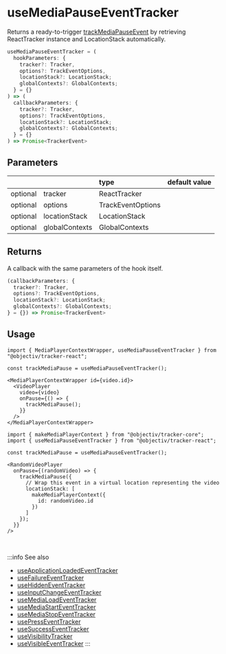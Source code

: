 # useMediaPauseEventTracker

Returns a ready-to-trigger [trackMediaPauseEvent](/tracking/react/api-reference/eventTrackers/trackMediaPauseEvent.md) by retrieving ReactTracker instance and LocationStack automatically.

```ts
useMediaPauseEventTracker = (
  hookParameters: {
    tracker?: Tracker,
    options?: TrackEventOptions,
    locationStack?: LocationStack;
    globalContexts?: GlobalContexts;
  } = {}
) => (
  callbackParameters: {
    tracker?: Tracker,
    options?: TrackEventOptions,
    locationStack?: LocationStack;
    globalContexts?: GlobalContexts;
  } = {}
) => Promise<TrackerEvent>
```

## Parameters
|          |                | type              | default value |
|:--------:|:---------------|:------------------|:--------------|
| optional | tracker        | ReactTracker      |               |
| optional | options        | TrackEventOptions |               |
| optional | locationStack  | LocationStack     |               |
| optional | globalContexts | GlobalContexts    |               |

## Returns
A callback with the same parameters of the hook itself.

```ts
(callbackParameters: {
  tracker?: Tracker,
  options?: TrackEventOptions,
  locationStack?: LocationStack;
  globalContexts?: GlobalContexts;
} = {}) => Promise<TrackerEvent>
```

## Usage
```tsx title="Scenario: declaratively wrapping a third party media player with callbacks"
import { MediaPlayerContextWrapper, useMediaPauseEventTracker } from "@objectiv/tracker-react";

const trackMediaPause = useMediaPauseEventTracker();

<MediaPlayerContextWrapper id={video.id}>
  <VideoPlayer
    video={video}
    onPause={() => {
      trackMediaPause();
    }}
  />
</MediaPlayerContextWrapper>
```

```tsx title="Scenario: virtual location wrapper"
import { makeMediaPlayerContext } from "@objectiv/tracker-core";
import { useMediaPauseEventTracker } from "@objectiv/tracker-react";

const trackMediaPause = useMediaPauseEventTracker();

<RandomVideoPlayer
  onPause={(randomVideo) => {
    trackMediaPause({
      // Wrap this event in a virtual location representing the video
      locationStack: [
        makeMediaPlayerContext({
          id: randomVideo.id
        })
      ]
    });
  }}
/>
```

<br />

:::info See also
- [useApplicationLoadedEventTracker](/tracking/react/api-reference/hooks/eventTrackers/useApplicationLoadedEventTracker.md)
- [useFailureEventTracker](/tracking/react/api-reference/hooks/eventTrackers/useFailureEventTracker.md)
- [useHiddenEventTracker](/tracking/react/api-reference/hooks/eventTrackers/useHiddenEventTracker.md)
- [useInputChangeEventTracker](/tracking/react/api-reference/hooks/eventTrackers/useInputChangeEventTracker.md)
- [useMediaLoadEventTracker](/tracking/react/api-reference/hooks/eventTrackers/useMediaLoadEventTracker.md)
- [useMediaStartEventTracker](/tracking/react/api-reference/hooks/eventTrackers/useMediaStartEventTracker.md)
- [useMediaStopEventTracker](/tracking/react/api-reference/hooks/eventTrackers/useMediaStopEventTracker.md)
- [usePressEventTracker](/tracking/react/api-reference/hooks/eventTrackers/usePressEventTracker.md)
- [useSuccessEventTracker](/tracking/react/api-reference/hooks/eventTrackers/useSuccessEventTracker.md)
- [useVisibilityTracker](/tracking/react/api-reference/hooks/eventTrackers/useVisibilityTracker.md)
- [useVisibleEventTracker](/tracking/react/api-reference/hooks/eventTrackers/useVisibleEventTracker.md)
:::
